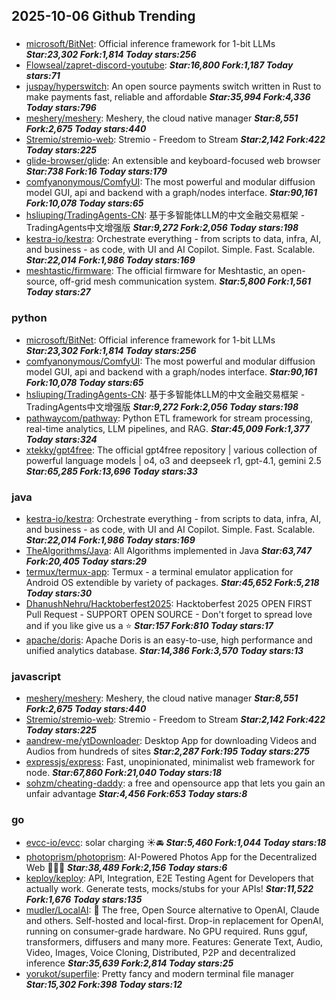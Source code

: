 ## 2025-10-06 Github Trending

### 
* [microsoft/BitNet](https://github.com/microsoft/BitNet): Official inference framework for 1-bit LLMs ***Star:23,302 Fork:1,814 Today stars:256***
* [Flowseal/zapret-discord-youtube](https://github.com/Flowseal/zapret-discord-youtube):  ***Star:16,800 Fork:1,187 Today stars:71***
* [juspay/hyperswitch](https://github.com/juspay/hyperswitch): An open source payments switch written in Rust to make payments fast, reliable and affordable ***Star:35,994 Fork:4,336 Today stars:796***
* [meshery/meshery](https://github.com/meshery/meshery): Meshery, the cloud native manager ***Star:8,551 Fork:2,675 Today stars:440***
* [Stremio/stremio-web](https://github.com/Stremio/stremio-web): Stremio - Freedom to Stream ***Star:2,142 Fork:422 Today stars:225***
* [glide-browser/glide](https://github.com/glide-browser/glide): An extensible and keyboard-focused web browser ***Star:738 Fork:16 Today stars:179***
* [comfyanonymous/ComfyUI](https://github.com/comfyanonymous/ComfyUI): The most powerful and modular diffusion model GUI, api and backend with a graph/nodes interface. ***Star:90,161 Fork:10,078 Today stars:65***
* [hsliuping/TradingAgents-CN](https://github.com/hsliuping/TradingAgents-CN): 基于多智能体LLM的中文金融交易框架 - TradingAgents中文增强版 ***Star:9,272 Fork:2,056 Today stars:198***
* [kestra-io/kestra](https://github.com/kestra-io/kestra): Orchestrate everything - from scripts to data, infra, AI, and business - as code, with UI and AI Copilot. Simple. Fast. Scalable. ***Star:22,014 Fork:1,986 Today stars:169***
* [meshtastic/firmware](https://github.com/meshtastic/firmware): The official firmware for Meshtastic, an open-source, off-grid mesh communication system. ***Star:5,800 Fork:1,561 Today stars:27***

### python
* [microsoft/BitNet](https://github.com/microsoft/BitNet): Official inference framework for 1-bit LLMs ***Star:23,302 Fork:1,814 Today stars:256***
* [comfyanonymous/ComfyUI](https://github.com/comfyanonymous/ComfyUI): The most powerful and modular diffusion model GUI, api and backend with a graph/nodes interface. ***Star:90,161 Fork:10,078 Today stars:65***
* [hsliuping/TradingAgents-CN](https://github.com/hsliuping/TradingAgents-CN): 基于多智能体LLM的中文金融交易框架 - TradingAgents中文增强版 ***Star:9,272 Fork:2,056 Today stars:198***
* [pathwaycom/pathway](https://github.com/pathwaycom/pathway): Python ETL framework for stream processing, real-time analytics, LLM pipelines, and RAG. ***Star:45,009 Fork:1,377 Today stars:324***
* [xtekky/gpt4free](https://github.com/xtekky/gpt4free): The official gpt4free repository | various collection of powerful language models | o4, o3 and deepseek r1, gpt-4.1, gemini 2.5 ***Star:65,285 Fork:13,696 Today stars:33***

### java
* [kestra-io/kestra](https://github.com/kestra-io/kestra): Orchestrate everything - from scripts to data, infra, AI, and business - as code, with UI and AI Copilot. Simple. Fast. Scalable. ***Star:22,014 Fork:1,986 Today stars:169***
* [TheAlgorithms/Java](https://github.com/TheAlgorithms/Java): All Algorithms implemented in Java ***Star:63,747 Fork:20,405 Today stars:29***
* [termux/termux-app](https://github.com/termux/termux-app): Termux - a terminal emulator application for Android OS extendible by variety of packages. ***Star:45,652 Fork:5,218 Today stars:30***
* [DhanushNehru/Hacktoberfest2025](https://github.com/DhanushNehru/Hacktoberfest2025): Hacktoberfest 2025 OPEN FIRST Pull Request - SUPPORT OPEN SOURCE - Don't forget to spread love and if you like give us a ⭐️ ***Star:157 Fork:810 Today stars:17***
* [apache/doris](https://github.com/apache/doris): Apache Doris is an easy-to-use, high performance and unified analytics database. ***Star:14,386 Fork:3,570 Today stars:13***

### javascript
* [meshery/meshery](https://github.com/meshery/meshery): Meshery, the cloud native manager ***Star:8,551 Fork:2,675 Today stars:440***
* [Stremio/stremio-web](https://github.com/Stremio/stremio-web): Stremio - Freedom to Stream ***Star:2,142 Fork:422 Today stars:225***
* [aandrew-me/ytDownloader](https://github.com/aandrew-me/ytDownloader): Desktop App for downloading Videos and Audios from hundreds of sites ***Star:2,287 Fork:195 Today stars:275***
* [expressjs/express](https://github.com/expressjs/express): Fast, unopinionated, minimalist web framework for node. ***Star:67,860 Fork:21,040 Today stars:18***
* [sohzm/cheating-daddy](https://github.com/sohzm/cheating-daddy): a free and opensource app that lets you gain an unfair advantage ***Star:4,456 Fork:653 Today stars:8***

### go
* [evcc-io/evcc](https://github.com/evcc-io/evcc): solar charging ☀️🚘 ***Star:5,460 Fork:1,044 Today stars:18***
* [photoprism/photoprism](https://github.com/photoprism/photoprism): AI-Powered Photos App for the Decentralized Web 🌈💎✨ ***Star:38,489 Fork:2,156 Today stars:6***
* [keploy/keploy](https://github.com/keploy/keploy): API, Integration, E2E Testing Agent for Developers that actually work. Generate tests, mocks/stubs for your APIs! ***Star:11,522 Fork:1,676 Today stars:135***
* [mudler/LocalAI](https://github.com/mudler/LocalAI): 🤖 The free, Open Source alternative to OpenAI, Claude and others. Self-hosted and local-first. Drop-in replacement for OpenAI, running on consumer-grade hardware. No GPU required. Runs gguf, transformers, diffusers and many more. Features: Generate Text, Audio, Video, Images, Voice Cloning, Distributed, P2P and decentralized inference ***Star:35,639 Fork:2,814 Today stars:25***
* [yorukot/superfile](https://github.com/yorukot/superfile): Pretty fancy and modern terminal file manager ***Star:15,302 Fork:398 Today stars:12***
